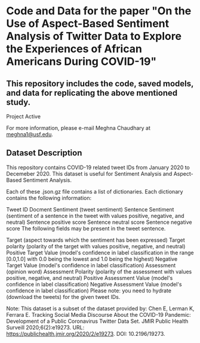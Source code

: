 # Code and Data for the paper "On the Use of Aspect-Based Sentiment Analysis of Twitter Data to Explore the Experiences of African Americans During COVID-19"

## This repository includes the code, saved models, and data for replicating the above mentioned study.

Project Active

For more information, please e-mail Meghna Chaudhary at meghna1@usf.edu.

## Dataset Description

This repository contains COVID-19 related tweet IDs from January 2020 to Decemeber 2020. This dataset is useful for Sentiment Analysis and Aspect-Based Sentiment Analysis.

Each of these .json.gz file contains a list of dictionaries. Each dictionary contains the following information:

Tweet ID
Docment Sentiment (tweet sentiment)
Sentence Sentiment (sentiment of a sentence in the tweet with values positive, negative, and neutral)
Sentence positive score
Sentence neutral score
Sentence negative score
The following fields may be present in the tweet sentence.

Target (aspect towards which the sentiment has been expressed)
Target polarity (polarity of the target with values positive, negative, and neutral)
Positive Target Value (model's confidence in label classification in the range [0.0,1.0] with 0.0 being the lowest and 1.0 being the highest)
Negative Target Value (model's confidence in label classification)
Assessment (opinion word)
Assessment Polarity (polarity of the assessment with values positive, negative, and neutral)
Positive Assessment Value (model's confidence in label classification)
Negative Assessment Value (model's confidence in label classification)
Please note: you need to hydrate (download the tweets) for the given tweet IDs.

Note: This dataset is a subset of the dataset provided by:
Chen E, Lerman K, Ferrara E. Tracking Social Media Discourse About the COVID-19 Pandemic: Development of a Public Coronavirus Twitter Data Set. JMIR Public Health Surveill 2020;6(2):e19273. URL: https://publichealth.jmir.org/2020/2/e19273. DOI: 10.2196/19273. 
